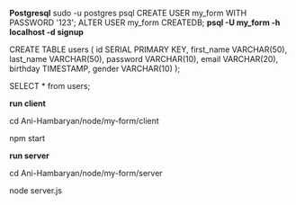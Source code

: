 **Postgresql**
sudo -u postgres psql
CREATE USER my_form WITH PASSWORD '123';
ALTER USER my_form CREATEDB;
**psql -U my_form -h localhost -d signup**

CREATE TABLE users (
  id SERIAL PRIMARY KEY,
  first_name VARCHAR(50),
  last_name VARCHAR(50),
  password VARCHAR(10),
  email VARCHAR(20),
  birthday TIMESTAMP,
  gender VARCHAR(10)
);

SELECT * from users;

**run client**

cd Ani-Hambaryan/node/my-form/client

npm start

**run server**

cd Ani-Hambaryan/node/my-form/server

node server.js
